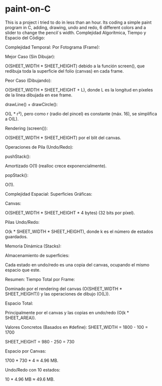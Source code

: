 # paint-on-C
This is a project i tried to do in less than an hour. Its coding a simple paint program in C, adding, drawing, undo and redo, 6 different colors and a slider to change the pencil`s width.
Complejidad Algorítmica, Tiempo y Espacio del Código:

Complejidad Temporal:
Por Fotograma (Frame):

Mejor Caso (Sin Dibujar):

O(SHEET_WIDTH * SHEET_HEIGHT) debido a la función screen(), que redibuja toda la superficie del folio (canvas) en cada frame.

Peor Caso (Dibujando):

O(SHEET_WIDTH * SHEET_HEIGHT + L), donde L es la longitud en píxeles de la línea dibujada en ese frame.

drawLine() + drawCircle():

O(L * r²), pero como r (radio del pincel) es constante (máx. 16), se simplifica a O(L).

Rendering (screen()):

O(SHEET_WIDTH * SHEET_HEIGHT) por el blit del canvas.

Operaciones de Pila (Undo/Redo):

pushStack():

Amortizado O(1) (realloc crece exponencialmente).

popStack():

O(1).

Complejidad Espacial:
Superficies Gráficas:

Canvas:

O(SHEET_WIDTH * SHEET_HEIGHT * 4 bytes) (32 bits por píxel).

Pilas Undo/Redo:

O(k * SHEET_WIDTH * SHEET_HEIGHT), donde k es el número de estados guardados.

Memoria Dinámica (Stacks):

Almacenamiento de superficies:

Cada estado en undo/redo es una copia del canvas, ocupando el mismo espacio que este.

Resumen:
Tiempo Total por Frame:

Dominado por el rendering del canvas (O(SHEET_WIDTH * SHEET_HEIGHT)) y las operaciones de dibujo (O(L)).

Espacio Total:

Principalmente por el canvas y las copias en undo/redo (O(k * SHEET_AREA)).

Valores Concretos (Basados en #define):
SHEET_WIDTH = 1800 - 100 = 1700

SHEET_HEIGHT = 980 - 250 = 730

Espacio por Canvas:

1700 * 730 * 4 ≈ 4.96 MB.

Undo/Redo con 10 estados:

10 * 4.96 MB ≈ 49.6 MB.

